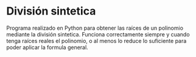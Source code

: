 # División sintetica
Programa realizado en Python para obtener las raíces de un polinomio mediante la división sintetica. Funciona correctamente siempre y cuando tenga raíces reales el polinomio, o al menos lo reduce lo suficiente para poder aplicar la formula general.
